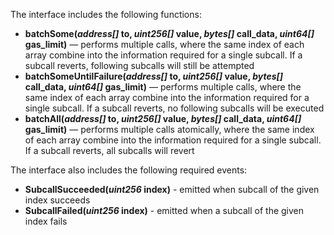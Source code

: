 The interface includes the following functions:

- **batchSome(*address[]* to, *uint256[]* value, *bytes[]* call_data, *uint64[]* gas_limit)** — performs multiple calls, where the same index of each array combine into the information required for a single subcall. If a subcall reverts, following subcalls will still be attempted
- **batchSomeUntilFailure(*address[]* to, *uint256[]* value, *bytes[]* call_data, *uint64[]* gas_limit)** — performs multiple calls, where the same index of each array combine into the information required for a single subcall. If a subcall reverts, no following subcalls will be executed
- **batchAll(*address[]* to, *uint256[]* value, *bytes[]* call_data, *uint64[]* gas_limit)** — performs multiple calls atomically, where the same index of each array combine into the information required for a single subcall. If a subcall reverts, all subcalls will revert

The interface also includes the following required events:

- **SubcallSucceeded(*uint256* index)** - emitted when subcall of the given index succeeds
- **SubcallFailed(*uint256* index)** - emitted when a subcall of the given index  fails
